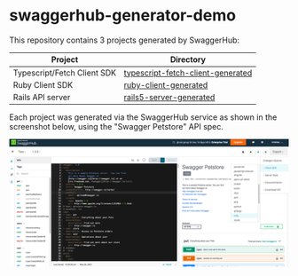 # swaggerhub-generator-demo

This repository contains 3 projects generated by SwaggerHub:

| Project | Directory |
| ------ | ------ |
| Typescript/Fetch Client SDK | [typescript-fetch-client-generated](typescript-fetch-client-generated) |
| Ruby Client SDK | [ruby-client-generated](ruby-client-generated) |
| Rails API server | [rails5-server-generated](rails5-server-generated) |

Each project was generated via the SwaggerHub service as shown in the screenshot below, using the "Swagger Petstore" API spec.

![SwaggerHub Generator Demo Screenshot](swaggerhub-generator-demo.png)

